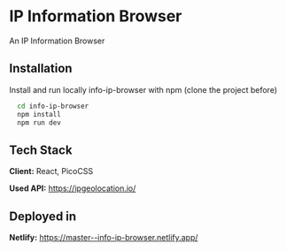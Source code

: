 
# IP Information Browser

An IP Information Browser


## Installation

Install and run locally info-ip-browser with npm (clone the project before)

```bash
  cd info-ip-browser
  npm install
  npm run dev
```
    
## Tech Stack

**Client:** React, PicoCSS

**Used API:** https://ipgeolocation.io/




## Deployed in

**Netlify:** https://master--info-ip-browser.netlify.app/



